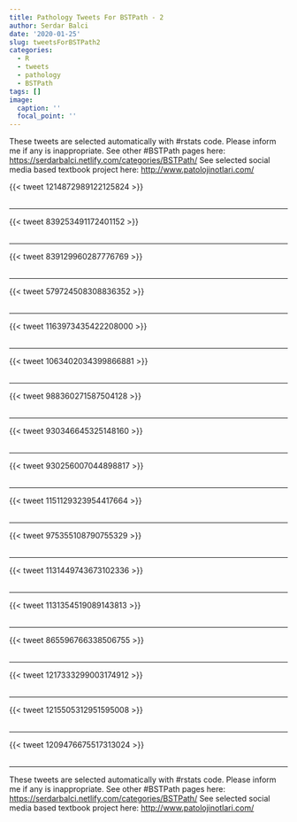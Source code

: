 ```yaml
---
title: Pathology Tweets For BSTPath - 2
author: Serdar Balci
date: '2020-01-25'
slug: tweetsForBSTPath2
categories:
  - R
  - tweets
  - pathology
  - BSTPath
tags: []
image:
  caption: ''
  focal_point: ''
---
```



These tweets are selected automatically with #rstats code. Please inform me if any is inappropriate.
See other #BSTPath pages here: https://serdarbalci.netlify.com/categories/BSTPath/ 
See selected social media based textbook project here: http://www.patolojinotlari.com/

{{< tweet 1214872989122125824 >}}
<br>
<br>
<hr>
{{< tweet 839253491172401152 >}}
<br>
<br>
<hr>
{{< tweet 839129960287776769 >}}
<br>
<br>
<hr>
{{< tweet 579724508308836352 >}}
<br>
<br>
<hr>
{{< tweet 1163973435422208000 >}}
<br>
<br>
<hr>
{{< tweet 1063402034399866881 >}}
<br>
<br>
<hr>
{{< tweet 988360271587504128 >}}
<br>
<br>
<hr>
{{< tweet 930346645325148160 >}}
<br>
<br>
<hr>
{{< tweet 930256007044898817 >}}
<br>
<br>
<hr>
{{< tweet 1151129323954417664 >}}
<br>
<br>
<hr>
{{< tweet 975355108790755329 >}}
<br>
<br>
<hr>
{{< tweet 1131449743673102336 >}}
<br>
<br>
<hr>
{{< tweet 1131354519089143813 >}}
<br>
<br>
<hr>
{{< tweet 865596766338506755 >}}
<br>
<br>
<hr>
{{< tweet 1217333299003174912 >}}
<br>
<br>
<hr>
{{< tweet 1215505312951595008 >}}
<br>
<br>
<hr>
{{< tweet 1209476675517313024 >}}
<br>
<br>
<hr>


These tweets are selected automatically with #rstats code. Please inform me if any is inappropriate.
See other #BSTPath pages here: https://serdarbalci.netlify.com/categories/BSTPath/ 
See selected social media based textbook project here: http://www.patolojinotlari.com/
